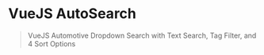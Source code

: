 # VueJS AutoSearch

> VueJS Automotive Dropdown Search with Text Search, Tag Filter, and 4 Sort Options
